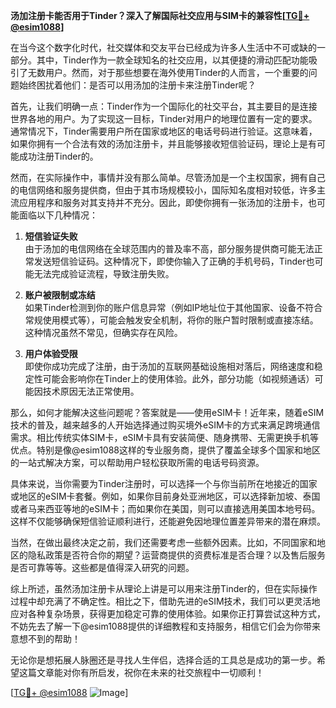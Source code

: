 **汤加注册卡能否用于Tinder？深入了解国际社交应用与SIM卡的兼容性[[TG💪+ @esim1088](https://t.me/s/esim1088)]**

在当今这个数字化时代，社交媒体和交友平台已经成为许多人生活中不可或缺的一部分。其中，Tinder作为一款全球知名的社交应用，以其便捷的滑动匹配功能吸引了无数用户。然而，对于那些想要在海外使用Tinder的人而言，一个重要的问题始终困扰着他们：是否可以用汤加的注册卡来注册Tinder呢？

首先，让我们明确一点：Tinder作为一个国际化的社交平台，其主要目的是连接世界各地的用户。为了实现这一目标，Tinder对用户的地理位置有一定的要求。通常情况下，Tinder需要用户所在国家或地区的电话号码进行验证。这意味着，如果你拥有一个合法有效的汤加注册卡，并且能够接收短信验证码，理论上是有可能成功注册Tinder的。

然而，在实际操作中，事情并没有那么简单。尽管汤加是一个主权国家，拥有自己的电信网络和服务提供商，但由于其市场规模较小，国际知名度相对较低，许多主流应用程序和服务对其支持并不充分。因此，即使你拥有一张汤加的注册卡，也可能面临以下几种情况：

1. **短信验证失败**  
   由于汤加的电信网络在全球范围内的普及率不高，部分服务提供商可能无法正常发送短信验证码。这种情况下，即使你输入了正确的手机号码，Tinder也可能无法完成验证流程，导致注册失败。

2. **账户被限制或冻结**  
   如果Tinder检测到你的账户信息异常（例如IP地址位于其他国家、设备不符合常规使用模式等），可能会触发安全机制，将你的账户暂时限制或直接冻结。这种情况虽然不常见，但确实存在风险。

3. **用户体验受限**  
   即使你成功完成了注册，由于汤加的互联网基础设施相对落后，网络速度和稳定性可能会影响你在Tinder上的使用体验。此外，部分功能（如视频通话）可能因技术原因无法正常使用。

那么，如何才能解决这些问题呢？答案就是——使用eSIM卡！近年来，随着eSIM技术的普及，越来越多的人开始选择通过购买境外eSIM卡的方式来满足跨境通信需求。相比传统实体SIM卡，eSIM卡具有安装简便、随身携带、无需更换手机等优点。特别是像@esim1088这样的专业服务商，提供了覆盖全球多个国家和地区的一站式解决方案，可以帮助用户轻松获取所需的电话号码资源。

具体来说，当你需要为Tinder注册时，可以选择一个与你当前所在地接近的国家或地区的eSIM卡套餐。例如，如果你目前身处亚洲地区，可以选择新加坡、泰国或者马来西亚等地的eSIM卡；而如果你在美国，则可以直接选用美国本地号码。这样不仅能够确保短信验证顺利进行，还能避免因地理位置差异带来的潜在麻烦。

当然，在做出最终决定之前，我们还需要考虑一些额外因素。比如，不同国家和地区的隐私政策是否符合你的期望？运营商提供的资费标准是否合理？以及售后服务是否可靠等等。这些都是值得深入研究的问题。

综上所述，虽然汤加注册卡从理论上讲是可以用来注册Tinder的，但在实际操作过程中却充满了不确定性。相比之下，借助先进的eSIM技术，我们可以更灵活地应对各种复杂场景，获得更加稳定可靠的使用体验。如果你正打算尝试这种方式，不妨先去了解一下@esim1088提供的详细教程和支持服务，相信它们会为你带来意想不到的帮助！

无论你是想拓展人脉圈还是寻找人生伴侣，选择合适的工具总是成功的第一步。希望这篇文章能对你有所启发，祝你在未来的社交旅程中一切顺利！

[[TG💪+ @esim1088](https://t.me/s/esim1088) ![Image](https://i.postimg.cc/4NQfJmqS/Snipaste-2025-05-13-00-14-12.png)]